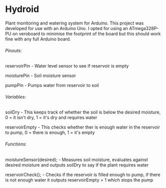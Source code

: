 # Hydroid
Plant monitoring and watering system for Arduino. This project was developed for use with an Arduino Uno. 
I opted for using an ATmega328P-PU on veroboard to minimise the footprint of the board but this should work fine with any full Arduino board.


###### Pinouts:

reservoirPin - Water level sensor to see if reservoir is empty

moisturePin - Soil moisture sensor

pumpPin - Pumps water from reservoir to soil


###### Variables:

soilDry - This keeps track of whether the soil is below the desired moisture, 0 = it isn't dry, 1 = it's dry and requires water

reservoirEmpty - This checks whether ther is enough water in the reservoir to pump, 0 = there is enough, 1 = it's empty


###### Functions:

moistureSensor(desired); - Measures soil moisture, evaluates against desired moisture and outputs soilDry to say if the plant requires water 

reservoirCheck(); - Checks if the reservoir is filled enough to pump, if there is not enough water it outputs reservoirEmpty = 1 which stops the pump
